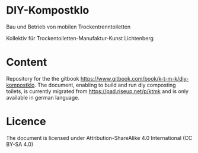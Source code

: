 # DIY-Kompostklo

Bau und Betrieb von mobilen Trockentrenntoiletten

Kollektiv für Trockentoiletten-Manufaktur-Kunst Lichtenberg

# Content

Repository for the the gitbook https://www.gitbook.com/book/k-t-m-k/diy-kompostklo. The document, enabling to build and run diy composting toilets, is currently migrated from https://pad.riseup.net/p/ktmk and is only available in german language.

# Licence

The document is licensed under Attribution-ShareAlike 4.0 International (CC BY-SA 4.0) 

